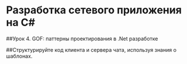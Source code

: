 # Разработка сетевого приложения на C#

##Урок 4. GOF: паттерны проектирования в .Net разработке

##Структурируйте код клиента и сервера чата, используя знания о шаблонах.
